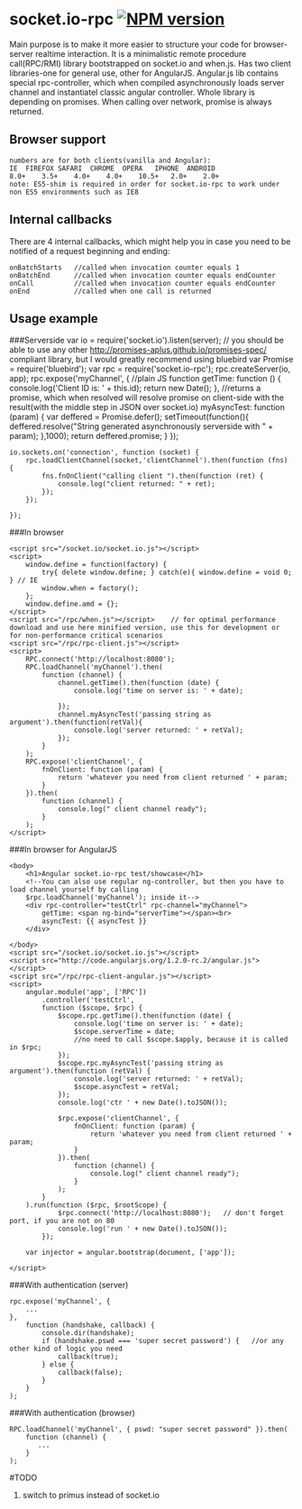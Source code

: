 # socket.io-rpc  [![NPM version](https://badge.fury.io/js/socket.io-rpc.png)](http://badge.fury.io/js/socket.io-rpc)

Main purpose is to make it more easier to structure your code for browser-server realtime interaction.
It is a minimalistic remote procedure call(RPC/RMI) library bootstrapped on socket.io and when.js. Has two client libraries-one for general use, other for AngularJS.
Angular.js lib contains special rpc-controller, which when compiled asynchronously loads server channel and instantiatel classic angular controller.
Whole library is depending on promises. When calling over network, promise is always returned.

## Browser support
    numbers are for both clients(vanilla and Angular):
    IE	FIREFOX	SAFARI	CHROME	OPERA	IPHONE	ANDROID
    8.0+	3.5+	4.0+	4.0+	10.5+	2.0+	2.0+
    note: ES5-shim is required in order for socket.io-rpc to work under non ES5 environments such as IE8

## Internal callbacks
There are 4 internal callbacks, which might help you in case you need to be notified of a request beginning and ending:

    onBatchStarts   //called when invocation counter equals 1
    onBatchEnd      //called when invocation counter equals endCounter
    onCall          //called when invocation counter equals endCounter
    onEnd           //called when one call is returned

## Usage example


###Serverside
    var io = require('socket.io').listen(server);
    // you should be able to use any other http://promises-aplus.github.io/promises-spec/ compliant library, but I would greatly recommend using bluebird
    var Promise = require('bluebird');
    var rpc = require('socket.io-rpc');
    rpc.createServer(io, app);
    rpc.expose('myChannel', {
        //plain JS function
        getTime: function () {
            console.log('Client ID is: ' + this.id);
            return new Date();
        },
        //returns a promise, which when resolved will resolve promise on client-side with the result(with the middle step in JSON over socket.io)
        myAsyncTest: function (param) {
            var deffered = Promise.defer();
            setTimeout(function(){
                deffered.resolve("String generated asynchronously serverside with " + param);
            },1000);
            return deffered.promise;
        }
    });


    io.sockets.on('connection', function (socket) {
        rpc.loadClientChannel(socket,'clientChannel').then(function (fns) {
            fns.fnOnClient("calling client ").then(function (ret) {
                console.log("client returned: " + ret);
            });
        });

    });


###In browser

    <script src="/socket.io/socket.io.js"></script>
    <script>
        window.define = function(factory) {
            try{ delete window.define; } catch(e){ window.define = void 0; } // IE
            window.when = factory();
        };
        window.define.amd = {};
    </script>
    <script src="/rpc/when.js"></script>    // for optimal performance download and use here minified version, use this for development or for non-performance critical scenarios
    <script src="/rpc/rpc-client.js"></script>
    <script>
        RPC.connect('http://localhost:8080');
        RPC.loadChannel('myChannel').then(
            function (channel) {
                channel.getTime().then(function (date) {
                    console.log('time on server is: ' + date);

                });
                channel.myAsyncTest('passing string as argument').then(function(retVal){
                    console.log('server returned: ' + retVal);
                });
            }
        );
        RPC.expose('clientChannel', {
            fnOnClient: function (param) {
                return 'whatever you need from client returned ' + param;
            }
        }).then(
            function (channel) {
                console.log(" client channel ready");
            }
        );
    </script>


###In browser for AngularJS

    <body>
        <h1>Angular socket.io-rpc test/showcase</h1>
        <!--You can also use regular ng-controller, but then you have to load channel yourself by calling
        $rpc.loadChannel('myChannel'); inside it-->
        <div rpc-controller="testCtrl" rpc-channel="myChannel">
            getTime: <span ng-bind="serverTime"></span><br>
            asyncTest: {{ asyncTest }}
        </div>

    </body>
    <script src="/socket.io/socket.io.js"></script>
    <script src="http://code.angularjs.org/1.2.0-rc.2/angular.js"></script>
    <script src="/rpc/rpc-client-angular.js"></script>
    <script>
        angular.module('app', ['RPC'])
            .controller('testCtrl',
            function ($scope, $rpc) {
                $scope.rpc.getTime().then(function (date) {
                    console.log('time on server is: ' + date);
                    $scope.serverTime = date;
                    //no need to call $scope.$apply, because it is called in $rpc;
                });
                $scope.rpc.myAsyncTest('passing string as argument').then(function (retVal) {
                    console.log('server returned: ' + retVal);
                    $scope.asyncTest = retVal;
                });
                console.log('ctr ' + new Date().toJSON());

                $rpc.expose('clientChannel', {
                    fnOnClient: function (param) {
                        return 'whatever you need from client returned ' + param;
                    }
                }).then(
                    function (channel) {
                        console.log(" client channel ready");
                    }
                );
            }
        ).run(function ($rpc, $rootScope) {
                $rpc.connect('http://localhost:8080');   // don't forget port, if you are not on 80
                console.log('run ' + new Date().toJSON());
            });

        var injector = angular.bootstrap(document, ['app']);

    </script>


###With authentication (server)

    rpc.expose('myChannel', {
        ...
    },
        function (handshake, callback) {
            console.dir(handshake);
            if (handshake.pswd === 'super secret password') {   //or any other kind of logic you need
                callback(true);
            } else {
                callback(false);
            }
        }
    );


###With authentication (browser)

    RPC.loadChannel('myChannel', { pswd: "super secret password" }).then(
        function (channel) {
           ...
        }
    );


#TODO
1. switch to primus instead of socket.io

